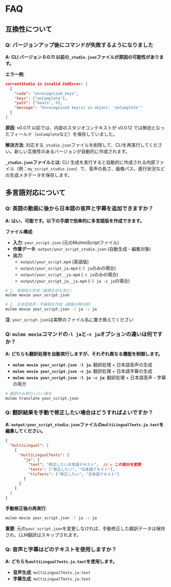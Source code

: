 # FAQ

## 互換性について

### Q: バージョンアップ後にコマンドが失敗するようになりました

**A: CLI バージョン 0.0.11 以前の`_studio.json`ファイルが原因の可能性があります。**

**エラー例**:
```json
currentStudio is invalid ZodError: [
  {
    "code": "unrecognized_keys",
    "keys": ["onComplete"],
    "path": ["beats", 0],
    "message": "Unrecognized key(s) in object: 'onComplete'"
  }
]
```

**原因**: v0.0.11 以前では、内部のスタジオコンテキストが v0.0.12 では無効となったフィールド（`onComplete`など）を保存していました。

**解決方法**: 対応する`_studio.json`ファイルを削除して、CLIを再実行してください。新しい互換性のあるバージョンが自動的に作成されます。

**`_studio.json`ファイルとは**: CLI 生成を実行すると自動的に作成される内部ファイル（例：`my_script_studio.json`）で、音声の長さ、画像パス、進行状況などの生成メタデータを保存します。

## 多言語対応について

### Q: 英語の動画に後から日本語の音声と字幕を追加できますか？

**A: はい、可能です。以下の手順で効率的に多言語版を作成できます。**

**ファイル構成**:
- **入力**: `your_script.json` (元のMulmoScriptファイル)
- **作業データ**: `output/your_script_studio.json` (自動生成・編集対象)
- **出力**: 
  - `output/your_script.mp4` (英語版)
  - `output/your_script_ja.mp4` (`-l ja`のみの場合)
  - `output/your_script__ja.mp4` (`-c ja`のみの場合)
  - `output/your_script_ja__ja.mp4` (`-l ja -c ja`の場合)

```bash
# 1. 英語版を作成（画像生成も含む）
mulmo movie your_script.json

# 2. 日本語音声・字幕版を作成（画像は再利用）
mulmo movie your_script.json -l ja -c ja
```

**注**: `your_script.json`は実際のファイル名に置き換えてください

### Q: `mulmo movie`コマンドの`-l ja`と`-c ja`オプションの違いは何ですか？

**A: どちらも翻訳処理を自動実行しますが、それぞれ異なる機能を制御します。**

- **`mulmo movie your_script.json -l ja`**: 翻訳処理 + 日本語音声の生成
- **`mulmo movie your_script.json -c ja`**: 翻訳処理 + 日本語字幕の生成
- **`mulmo movie your_script.json -l ja -c ja`**: 翻訳処理 + 日本語音声・字幕の両方

```bash
# 翻訳のみ実行したい場合
mulmo translate your_script.json
```

### Q: 翻訳結果を手動で修正したい場合はどうすればよいですか？

**A: `output/your_script_studio.json`ファイルの`multiLingualTexts.ja.text`を編集してください。**

```json
{
  "multiLingual": [
    {
      "multiLingualTexts": {
        "ja": {
          "text": "修正したい日本語テキスト",  // ← この部分を変更
          "texts": ["修正したい", "日本語テキスト"],
          "ttsTexts": ["修正したい", "日本語テキスト"]
        }
      }
    }
  ]
}
```

**手動修正後の再実行**:
```bash
mulmo movie your_script.json -l ja -c ja
```

**重要**: 元の`your_script.json`を変更しなければ、手動修正した翻訳データは保持され、LLM翻訳はスキップされます。

### Q: 音声と字幕はどのテキストを使用しますか？

**A: どちらも`multiLingualTexts.ja.text`を使用します。**

- **音声生成**: `multiLingualTexts.ja.text`
- **字幕生成**: `multiLingualTexts.ja.text`
